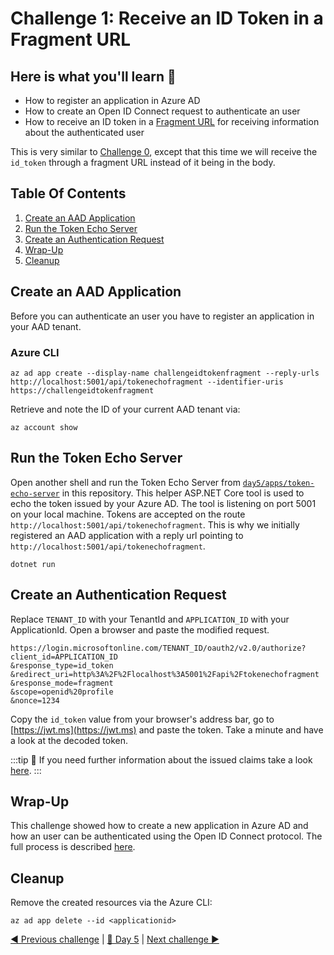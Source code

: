 # Challenge 1: Receive an ID Token in a Fragment URL

## Here is what you'll learn 🎯

- How to register an application in Azure AD
- How to create an Open ID Connect request to authenticate an user
- How to receive an ID token in a [Fragment URL](https://en.wikipedia.org/wiki/Fragment_identifier) for receiving information about the authenticated user

This is very similar to [Challenge 0](challenge-0.md), except that this time we will receive the `id_token` through a fragment URL instead of it being in the body.

## Table Of Contents

1. [Create an AAD Application](#create-an-aad-application)
2. [Run the Token Echo Server](#run-the-token-echo-server)
3. [Create an Authentication Request](#create-an-authentication-request)
4. [Wrap-Up](#wrap-up)
5. [Cleanup](#cleanup)

## Create an AAD Application

Before you can authenticate an user you have to register an application in your AAD tenant.

### Azure CLI

```shell
az ad app create --display-name challengeidtokenfragment --reply-urls http://localhost:5001/api/tokenechofragment --identifier-uris https://challengeidtokenfragment
```

Retrieve and note the ID of your current AAD tenant via:

```shell
az account show 
```

## Run the Token Echo Server

Open another shell and run the Token Echo Server from [`day5/apps/token-echo-server`](../apps/token-echo-server) in this repository. This helper ASP.NET Core tool is used to echo the token issued by your Azure AD. The tool is listening on port 5001 on your local machine. Tokens are accepted on the route `http://localhost:5001/api/tokenechofragment`. This is why we initially registered an AAD application with a reply url pointing to `http://localhost:5001/api/tokenechofragment`.

```shell
dotnet run
```

## Create an Authentication Request

Replace `TENANT_ID` with your TenantId and `APPLICATION_ID` with your ApplicationId. Open a browser and paste the modified request.

```http
https://login.microsoftonline.com/TENANT_ID/oauth2/v2.0/authorize?
client_id=APPLICATION_ID
&response_type=id_token
&redirect_uri=http%3A%2F%2Flocalhost%3A5001%2Fapi%2Ftokenechofragment
&response_mode=fragment
&scope=openid%20profile
&nonce=1234
```

Copy the `id_token` value from your browser's address bar, go to [https://jwt.ms](https://jwt.ms) and paste the token. Take a minute and have a look at the decoded token.

:::tip
📝 If you need further information about the issued claims take a look [here](https://docs.microsoft.com/azure/active-directory/develop/id-tokens#header-claims).
:::

## Wrap-Up

This challenge showed how to create a new application in Azure AD and how an user can be authenticated using the Open ID Connect protocol. The full process is described [here](https://docs.microsoft.com/azure/active-directory/develop/v2-protocols-oidc).

## Cleanup

Remove the created resources via the Azure CLI:

```shell
az ad app delete --id <applicationid>
```

[◀ Previous challenge](./00-challenge.md) | [🔼 Day 5](../README.md) | [Next challenge ▶](./02-challenge.md)
